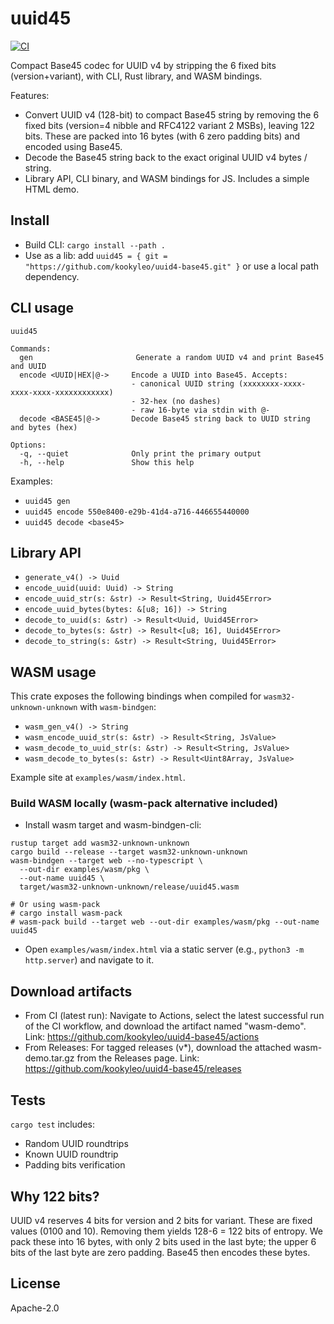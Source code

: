 # uuid45

[![CI](https://github.com/kookyleo/uuid4-base45/actions/workflows/ci.yml/badge.svg)](https://github.com/kookyleo/uuid4-base45/actions/workflows/ci.yml)

Compact Base45 codec for UUID v4 by stripping the 6 fixed bits (version+variant), with CLI, Rust library, and WASM bindings.

Features:
- Convert UUID v4 (128-bit) to compact Base45 string by removing the 6 fixed bits (version=4 nibble and RFC4122 variant 2 MSBs), leaving 122 bits. These are packed into 16 bytes (with 6 zero padding bits) and encoded using Base45.
- Decode the Base45 string back to the exact original UUID v4 bytes / string.
- Library API, CLI binary, and WASM bindings for JS. Includes a simple HTML demo.

## Install

- Build CLI: `cargo install --path .`
- Use as a lib: add `uuid45 = { git = "https://github.com/kookyleo/uuid4-base45.git" }` or use a local path dependency.

## CLI usage

```
uuid45

Commands:
  gen                       Generate a random UUID v4 and print Base45 and UUID
  encode <UUID|HEX|@->     Encode a UUID into Base45. Accepts:
                           - canonical UUID string (xxxxxxxx-xxxx-xxxx-xxxx-xxxxxxxxxxxx)
                           - 32-hex (no dashes)
                           - raw 16-byte via stdin with @-
  decode <BASE45|@->       Decode Base45 string back to UUID string and bytes (hex)

Options:
  -q, --quiet              Only print the primary output
  -h, --help               Show this help
```

Examples:
- `uuid45 gen`
- `uuid45 encode 550e8400-e29b-41d4-a716-446655440000`
- `uuid45 decode <base45>`

## Library API

- `generate_v4() -> Uuid`
- `encode_uuid(uuid: Uuid) -> String`
- `encode_uuid_str(s: &str) -> Result<String, Uuid45Error>`
- `encode_uuid_bytes(bytes: &[u8; 16]) -> String`
- `decode_to_uuid(s: &str) -> Result<Uuid, Uuid45Error>`
- `decode_to_bytes(s: &str) -> Result<[u8; 16], Uuid45Error>`
- `decode_to_string(s: &str) -> Result<String, Uuid45Error>`

## WASM usage

This crate exposes the following bindings when compiled for `wasm32-unknown-unknown` with `wasm-bindgen`:
- `wasm_gen_v4() -> String`
- `wasm_encode_uuid_str(s: &str) -> Result<String, JsValue>`
- `wasm_decode_to_uuid_str(s: &str) -> Result<String, JsValue>`
- `wasm_decode_to_bytes(s: &str) -> Result<Uint8Array, JsValue>`

Example site at `examples/wasm/index.html`.

### Build WASM locally (wasm-pack alternative included)

- Install wasm target and wasm-bindgen-cli:

```
rustup target add wasm32-unknown-unknown
cargo build --release --target wasm32-unknown-unknown
wasm-bindgen --target web --no-typescript \
  --out-dir examples/wasm/pkg \
  --out-name uuid45 \
  target/wasm32-unknown-unknown/release/uuid45.wasm

# Or using wasm-pack
# cargo install wasm-pack
# wasm-pack build --target web --out-dir examples/wasm/pkg --out-name uuid45
```

- Open `examples/wasm/index.html` via a static server (e.g., `python3 -m http.server`) and navigate to it.

## Download artifacts

- From CI (latest run): Navigate to Actions, select the latest successful run of the CI workflow, and download the artifact named "wasm-demo". Link: https://github.com/kookyleo/uuid4-base45/actions
- From Releases: For tagged releases (v*), download the attached wasm-demo.tar.gz from the Releases page. Link: https://github.com/kookyleo/uuid4-base45/releases

## Tests

`cargo test` includes:
- Random UUID roundtrips
- Known UUID roundtrip
- Padding bits verification

## Why 122 bits?

UUID v4 reserves 4 bits for version and 2 bits for variant. These are fixed values (0100 and 10). Removing them yields 128-6 = 122 bits of entropy. We pack these into 16 bytes, with only 2 bits used in the last byte; the upper 6 bits of the last byte are zero padding. Base45 then encodes these bytes.

## License

Apache-2.0
